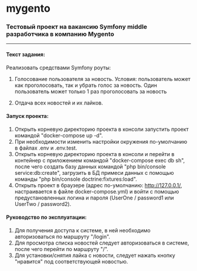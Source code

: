# mygento
### Тестовый проект на вакансию Symfony middle разработчика в компанию Mygento
____

#### Текст задания:
Реализовать средствами Symfony роуты:

1. Голосование пользователя за новость. Условия: пользователь может как проголосовать, так и убрать голос за новость. Один пользователь может только 1 раз проголосовать за новость

2. Отдача всех новостей и их лайков.

#### Запуск проекта:
1. Открыть корневую директорию проекта в консоли запустить проект командой "docker-compose up -d".
2. При необходимости изменить настройки окружения по-умолчанию в файлах .env и .env.test.
3. Открыть корневую директорию проекта в консоли и перейти в контейнер с приложением командой "docker-compose exec db sh", после чего создать базу данных командой "php bin/console service:db:create", загрузить в БД примеси данных с помощью команды "php bin/console doctrine:fixtures:load".
4. Открыть проект в браузере (адрес по-умолчанию: http://127.0.0.1/, настраивается в файле docker-compose.yml) и войти с помощью предустановленных логина и пароля (UserOne / password1 или UserTwo / password2).

#### Руководство по эксплуатации:
1. Для получения доступа к системе, в ней необходимо авторизоваться по маршруту "/login".
2. Для просмотра списка новостей следует авторизоваться в системе, после чего перейти по маршруту "/".
3. Для установки/снятия лайка с новости, следует нажать кнопку "нравится" под соответствующей новостью.
